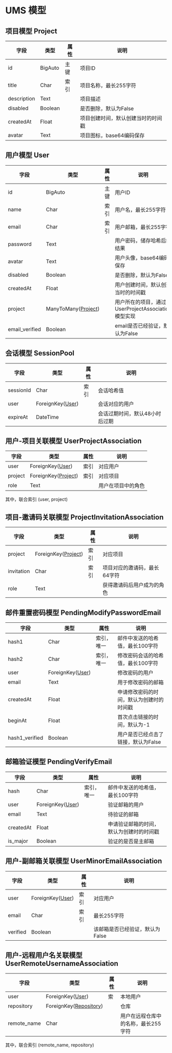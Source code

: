 <style>
    .md-nav--secondary>ul>li>nav>ul>li>nav {
        display: none;
    }
</style>

# UMS 模型 


## 项目模型 Project

|字段|类型|属性|说明|
|-|-|-|-|
|id |BigAuto |主键|项目ID|
|title |Char |索引|项目名称，最长255字符|
|description |Text ||项目描述|
|disabled |Boolean| |是否删除，默认为False|
|createdAt |Float| |项目创建时间，默认创建当时的时间戳|
|avatar |Text| |项目图标，base64编码保存|



## 用户模型 User

|字段|类型|属性|说明|
|-|-|-|-|
|id |BigAuto |主键|用户ID|
|name |Char |索引|用户名，最长255字符|
|email |Char |索引|用户邮箱，最长255字符|
|password |Text ||用户密码，储存哈希后的结果|
|avatar |Text| |用户头像，base64编码保存|
|disabled |Boolean ||是否删除，默认为False|
|createdAt |Float| |用户创建时间，默认创建当时的时间戳|
|project |ManyToMany([Project](#project))| |用户所在的项目，通过UserProjectAssociation模型实现|
|email_verified |Boolean ||email是否已经验证，默认为False|


## 会话模型 SessionPool
|字段|类型|属性|说明|
|-|-|-|-|
|sessionId |Char|索引 |会话哈希值|
|user |ForeignKey([User](#user))||会话对应的用户|
|expireAt |DateTime| |会话过期时间，默认48小时后过期|



## 用户-项目关联模型 UserProjectAssociation

|字段|类型|属性|说明|
|-|-|-|-|
|user |ForeignKey([User](#user))|索引|对应用户|
|project |ForeignKey([Project](#project))|索引|对应项目|
|role |Text ||用户在项目中的角色|

其中，联合索引 (user, project)


## 项目-邀请码关联模型 ProjectInvitationAssociation
|字段|类型|属性|说明|
|-|-|-|-|
|project |ForeignKey([Project](#project))|索引|对应项目|
|invitation |Char|索引 |项目对应的邀请码，最长64字符|
|role |Text ||获得邀请码后用户成为的角色|


## 邮件重置密码模型 PendingModifyPasswordEmail
|字段|类型|属性|说明|
|-|-|-|-|
|hash1 |Char |索引， 唯一|邮件中发送的哈希值，最长100字符|
|hash2 |Char |索引， 唯一|修改密码会话的哈希值，最长100字符|
|user |ForeignKey([User](#user))||修改密码的用户|
|email |Text ||用于修改密码的邮箱|
|createdAt |Float ||申请修改密码的时间，默认为创建时的时间戳|
|beginAt |Float| |首次点击链接的时间，默认为-1|
|hash1_verified |Boolean ||用户是否已经点击了链接，默认为False|


## 邮箱验证模型 PendingVerifyEmail
|字段|类型|属性|说明|
|-|-|-|-|
|hash |Char |索引， 唯一|邮件中发送的哈希值，最长100字符|
|user |ForeignKey([User](#user))||验证邮箱的用户|
|email |Text ||待验证的邮箱|
|createdAt |Float ||申请验证邮箱的时间，默认为创建时的时间戳|
|is_major |Boolean ||验证的是否是主邮箱|


## 用户-副邮箱关联模型 UserMinorEmailAssociation
|字段|类型|属性|说明|
|-|-|-|-|
|user |ForeignKey([User](#user))|索引|对应用户|
|email |Char |索引|最长255字符|
|verified |Boolean ||该邮箱是否已经验证，默认为False|

## 用户-远程用户名关联模型 UserRemoteUsernameAssociation
|字段|类型|属性|说明|
|-|-|-|-|
|user|ForeignKey([User](#user))|索|本地用户|
|repository|ForeignKey([Repository](../rdts/#Repository))||仓库|
|remote_name|Char||用户在远程仓库中的名称，最长255字符|

其中，联合索引 (remote_name, repository)

